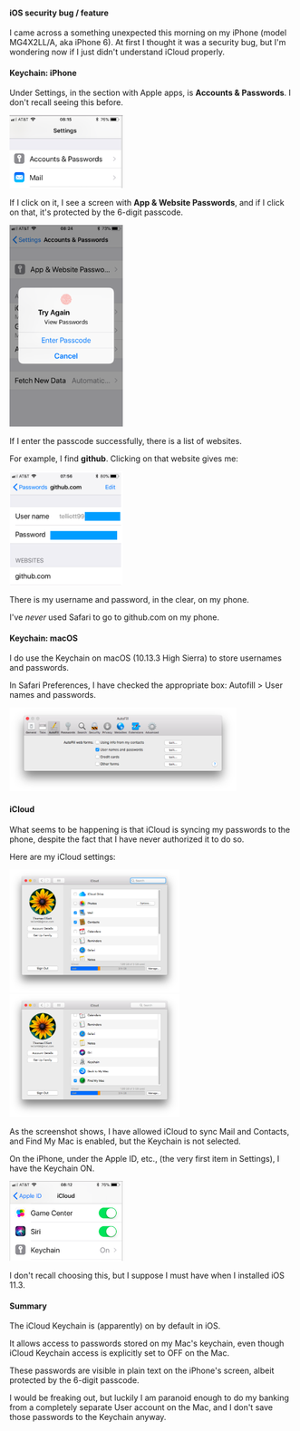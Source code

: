 #### iOS security bug / feature

I came across a something unexpected this morning on my iPhone (model MG4X2LL/A, aka iPhone 6).  At first I thought it was a security bug, but I'm wondering now if I just didn't understand iCloud properly.

#### Keychain:  iPhone

Under Settings, in the section with Apple apps, is **Accounts & Passwords**.  I don't recall seeing this before.

<img src="figs/pic1.png" style="width: 200px;" />

If I click on it, I see a screen with **App & Website Passwords**, and if I click on that, it's protected by the 6-digit passcode.

<img src="figs/pic2.png" style="width: 200px;" />

If I enter the passcode successfully, there is a list of websites.

For example, I find **github**.  Clicking on that website gives me:

<img src="figs/pic3.png" style="width: 200px;" />

There is my username and password, in the clear, on my phone.  

I've *never* used Safari to go to github.com on my phone.

#### Keychain:  macOS

I do use the Keychain on macOS (10.13.3 High Sierra) to store usernames and passwords.  

In Safari Preferences, I have checked the appropriate box:  Autofill > User names and passwords.

<img src="figs/pic4.png" style="width: 400px;" />

#### iCloud

What seems to be happening is that iCloud is syncing my passwords to the phone, despite the fact that I have never authorized it to do so.

Here are my iCloud settings:

<img src="figs/pic5.png" style="width: 300px;" />
<img src="figs/pic6.png" style="width: 300px;" />

As the screenshot shows, I have allowed iCloud to sync Mail and Contacts, and Find My Mac is enabled, but the Keychain is not selected.

On the iPhone, under the Apple ID, etc., (the very first item in Settings), I have the Keychain ON.

<img src="figs/pic7.png" style="width: 200px;" />

I don't recall choosing this, but I suppose I must have when I installed iOS 11.3.

#### Summary

The iCloud Keychain is (apparently) on by default in iOS.  

It allows access to passwords stored on my Mac's keychain, even though iCloud Keychain access is explicitly set to OFF on the Mac.

These passwords are visible in plain text on the iPhone's screen, albeit protected by the 6-digit passcode.

I would be freaking out, but luckily I am paranoid enough to do my banking from a completely separate User account on the Mac, and I don't save those passwords to the Keychain anyway.